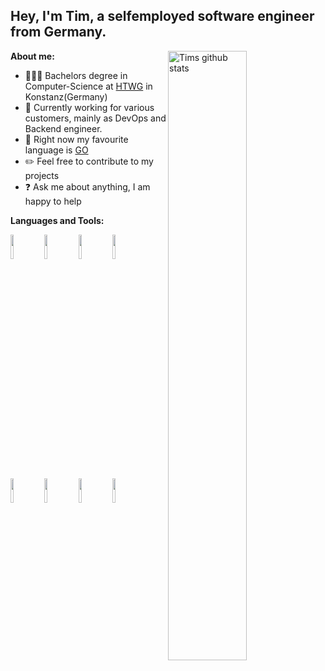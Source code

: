 <!-- Your title -->
## Hey, I'm Tim, a selfemployed software engineer from Germany.


**About me:**
<img width="50%" align="right" alt="Tims github stats" src="https://github-readme-stats.vercel.app/api?username=tim-koehler&show_icons=true&hide_border=true" />

- 👨🏽‍💻 Bachelors degree in Computer-Science at [HTWG](https://github.com/htwg) in Konstanz(Germany)
- :wrench: Currently working for various customers, mainly as DevOps and Backend engineer.
- 💬 Right now my favourite language is [GO](https://github.com/golang/go)
- :pencil2: Feel free to contribute to my projects
- :question: Ask me about anything, I am happy to help

**Languages and Tools:** 
<p>
  <code><img width="10%" src="https://www.vectorlogo.zone/logos/linux/linux-ar21.svg"></code>
  <code><img width="10%" src="https://www.vectorlogo.zone/logos/docker/docker-ar21.svg"></code>
  <code><img width="10%" src="https://www.vectorlogo.zone/logos/kubernetes/kubernetes-ar21.svg"></code>
  <code><img width="10%" src="https://www.vectorlogo.zone/logos/golang/golang-ar21.svg"></code>
  <code><img width="10%" src="https://www.vectorlogo.zone/logos/java/java-ar21.svg"></code>
  <code><img width="10%" src="https://www.vectorlogo.zone/logos/amazon_aws/amazon_aws-ar21.svg"></code>
  <code><img width="10%" src="https://www.vectorlogo.zone/logos/jenkins/jenkins-ar21.svg"></code>
  <code><img width="10%" src="https://www.vectorlogo.zone/logos/visualstudio_code/visualstudio_code-ar21.svg"></code>
</p>
